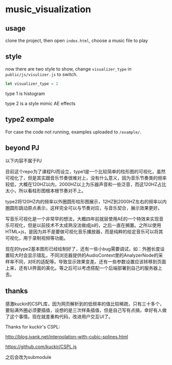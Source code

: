 # music_visualization

## usage

clone the project, then open `index.html`, choose a music file to play

## style

now there are two style to show, change `visualizer_type` in `public/js/visulizer.js` to switch.

```js
let visualizer_type = 2
```

type 1 is histogram

type 2 is a style mimic AE effects

## type2 exmpale

For case the code not running, examples uploaded to `/example/`.

## beyond PJ

以下内容不属于PJ

目前这个repo为了课程PJ而设立，type1是一个比较简单的柱形图的可视化，虽然可视化了，但是其实跟音乐节奏很难对上，没有什么意义，因为音乐节奏类的频率较低，大概在120HZ以内，2000HZ以上为乐器声音和一些泛音，而这120HZ占比太小，所以看柱形图根本根节奏对不上。

type2将120HZ内的频率以外圈圆形柱形图展示，12HZ到2000HZ左右的频率以内圈圆形跳动原点表示，这样完全可以与节奏对应，与音乐契合，展示效果更好。

写音乐可视化是一个非常早的想法，大概四年前就层使用AE的一个特效来实现音乐可视化，但是以前技术不太成熟没法做成js的，之后一直在搁置。之所以使用HTML+js，是因为并不是要做可视化音乐播放器，而是纯粹的给定音乐可以将其可视化，用于录制视频等功能。

现在的type2基本图形已经绘制好了，还有一些小bug需要调试，如：外圈长度设置较大时会显示错乱，不同浏览器提供的AudioContext里的AnalyzerNode的采样率不同，对IE的适配等。导致显示效果变差。还有一些参数设置应该转移到页面上来，还有UI界面的美化。等之后可以考虑搭配一个后端部署到自己的服务器上去。

## thanks

感激kuckir的CSPL库，因为网页解析到的低频率的值比较稀疏，只有三十多个，要贴满外圈必须要插值，设想的是三次样条插值，但是自己写有点搞，幸好有人做了这个事情。现在就差重构代码，改进用户交互UI了。

Thanks for kuckir's CSPL:

http://blog.ivank.net/interpolation-with-cubic-splines.html

https://github.com/kuckir/CSPL.js

之后会改为submodule

